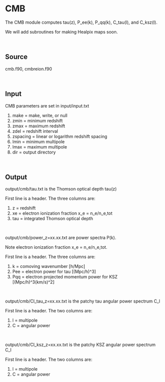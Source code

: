# CMB

The CMB module computes tau(z), P_ee(k), P_qq(k), C_tau(l), and C_ksz(l).

We will add subroutines for making Healpix maps soon.

<br>

## Source

cmb.f90, cmbreion.f90

<br>

## Input

CMB parameters are set in input/input.txt

1) make = make, write, or null
2) zmin = minimum redshift
3) zmax = maximum redshift
4) zdel = redshift interval
5) zspacing = linear or logarithm redshift spacing
6) lmin = minimum multipole
7) lmax = maximum multipole
8) dir = output directory

<br>

## Output

output/cmb/tau.txt is the Thomson optical depth tau(z)

First line is a header. The three columns are:
1) z = redshift
2) xe = electron ionization fraction x_e = n_e/n_e,tot
3) tau = integrated Thomson optical depth

<br>

output/cmb/power_z=xx.xx.txt are power spectra P(k). 

Note electron ionization fraction x_e = n_e/n_e,tot.

First line is a header. The three columns are:
1) k = comoving wavenumber [h/Mpc]
2) Pee = electron power for tau [(Mpc/h)^3]
3) Pqq = electron projected momentum power for KSZ [(Mpc/h)^3(km/s)^2]

<br>

output/cmb/Cl_tau_z=xx.xx.txt is the patchy tau angular power spectrum C_l

First line is a header. The two columns are:
1) l = multipole
2) C = angular power

<br>

output/cmb/Cl_ksz_z=xx.xx.txt is the patchy KSZ angular power spectrum C_l

First line is a header. The two columns are:
1) l = multipole
2) C = angular power
